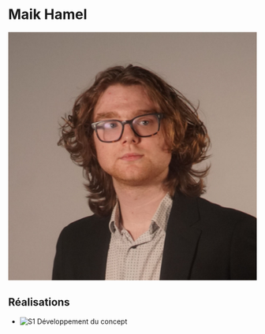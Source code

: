 # Maik Hamel

 ![Maik](/10_equipe/membre_z/maik_00000.jpg)

 ## Réalisations

 <!-- Une image par semaine de la réalisation dont tu es le plus fier avec une légende -->

* ![S1 Développement du concept](https://fakeimg.pl/400x400?text=Concept)
